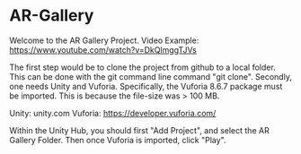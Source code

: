 # AR-Gallery
 
  Welcome to the AR Gallery Project. 
  Video Example: https://www.youtube.com/watch?v=DkQlmggTJVs
 
 The first step would be to clone the project from github to a local folder. This can be done with the git command line command "git clone". 
 Secondly, one needs Unity and Vuforia. Specifically, the Vuforia 8.6.7 package must be imported. This is because the file-size was > 100 MB. 
 
 Unity: unity.com
 Vuforia: https://developer.vuforia.com/ 
 
 Within the Unity Hub, you should first "Add Project", and select the AR Gallery Folder. Then once Vuforia is imported, click "Play". 
 

